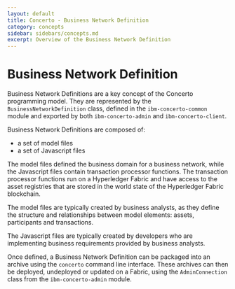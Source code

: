 ```yaml
---
layout: default
title: Concerto - Business Network Definition
category: concepts
sidebar: sidebars/concepts.md
excerpt: Overview of the Business Network Definition
---
```

# Business Network Definition

Business Network Definitions are a key concept of the Concerto programming model. They are represented by the `BusinessNetworkDefinition` class, defined in the `ibm-concerto-common` module and exported by both `ibm-concerto-admin` and `ibm-concerto-client`.

Business Network Definitions are composed of:

* a set of model files
* a set of Javascript files

The model files defined the business domain for a business network, while the Javascript files contain transaction processor functions. The transaction processor functions run on a Hyperledger Fabric and have access to the asset registries that are stored in the world state of the Hyperledger Fabric blockchain.

The model files are typically created by business analysts, as they define the structure and relationships between model elements: assets, participants and transactions.

The Javascript files are typically created by developers who are implementing business requirements provided by business analysts.

Once defined, a Business Network Definition can be packaged into an archive using the `concerto` command line interface. These archives can then be deployed, undeployed or updated on a Fabric, using the `AdminConnection` class from the `ibm-concerto-admin` module.
